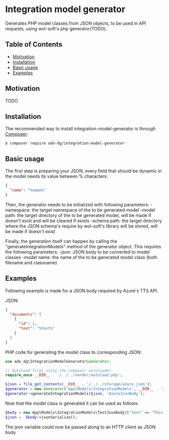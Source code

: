 # Integration model generator
Generates PHP model classes from JSON objects, to be used in API requests, using wol-soft's php generator(TODO).

## Table of Contents ##

* [Motivation](#Motivation)
* [Installation](#Installation)
* [Basic usage](#Basic-usage)
* [Examples](#Examples)

## Motivation ##

TODO

## Installation ##

The recommended way to install integration-model-generator is through [Composer](http://getcomposer.org):
```
$ composer require ado-dg/integration-model-generator
```

## Basic usage ##

The first step is preparing your JSON, every field that should be dynamic in the model needs its value between % characters:
```json
{
  "name": "%name%"
}
```
Then, the generator needs to be initialized with following parameters:
  -namespace: the target namespace of the to be generated model
  -model path: the target directory of the to be generated model, will be made if doesn't exist and will be cleared if exists
  -schema path: the target directory where the JSON schema's require by wol-soft's library will be stored, will be made if doesn't exist

Finally, the generation itself can happen by calling the "generateIntegrationModels" method of the generator object. 
This requires the following parameters:
  -json: JSON body to be converted to model classes
  -model name: the name of the to be generated model class (both filename and classname)

## Examples ##

Following example is made for a JSON body required by Azure's TTS API.

JSON:

```json
{
  "documents": [
    {
      "id": 1,
      "text": "%text%"
    }
  ]
}
```
PHP code for generating the model class to corresponding JSON:

```php
use ado_dg\IntegrationModelGenerator\Generator;

// Autoload files using the Composer autoloader.
require_once __DIR__ . '/../../vendor/autoload.php';

$json = file_get_contents(__DIR__ . '/../../storage/azure.json');
$generator = new Generator('App\Models\IntegrationModels', __DIR__ . '/../Models/IntegrationModels', __DIR__ . '/../schema');
$generator->generateIntegrationModels($json, 'AzureJsonBody');
```

Now that the model class is generated it can be used as follows:

```php
$body = new App\Models\IntegrationModels\TestJsonBody(["text" => "This is a test sentence"]);
$json =  $body->jsonSerialize();
```
The json variable could now be passed along to an HTTP client as JSON body
